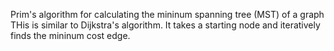 Prim's algorithm for calculating the mininum spanning tree (MST) of a graph
THis is similar to Dijkstra's algorithm. It takes a starting node and iteratively finds the mininum cost edge.
